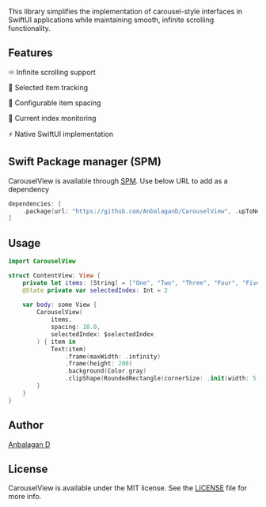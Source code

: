 This library simplifies the implementation of carousel-style interfaces in SwiftUI applications while maintaining smooth, infinite scrolling functionality.

## Features
♾️ Infinite scrolling support

🎯 Selected item tracking

📏 Configurable item spacing

📍 Current index monitoring

⚡️ Native SwiftUI implementation

## Swift Package manager (SPM)
CarouselView is available through [SPM](https://github.com/AnbalaganD/CarouselView). Use below URL to add as a dependency

```swift
dependencies: [
    .package(url: "https://github.com/AnbalaganD/CarouselView", .upToNextMajor(from: "1.0.0"))
]
```

## Usage
```swift
import CarouselView

struct ContentView: View {
    private let items: [String] = ["One", "Two", "Three", "Four", "Five"]
    @State private var selectedIndex: Int = 2
    
    var body: some View {
        CarouselView(
            items,
            spacing: 10.0,
            selectedIndex: $selectedIndex
        ) { item in
            Text(item)
                .frame(maxWidth: .infinity)
                .frame(height: 200)
                .background(Color.gray)
                .clipShape(RoundedRectangle(cornerSize: .init(width: 5, height: 5)))
        }
    }
}
```

## Author

[Anbalagan D](mailto:anbu94p@gmail.com)

## License

CarouselView is available under the MIT license. See the [LICENSE](LICENSE) file for more info.